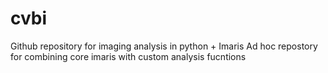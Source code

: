 # cvbi

Github repository for imaging analysis in python + Imaris
Ad hoc repostory for combining core imaris with custom analysis fucntions
